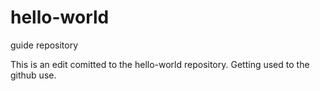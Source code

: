 # hello-world
guide repository

This is an edit comitted to the hello-world repository.
Getting used to the github use.
